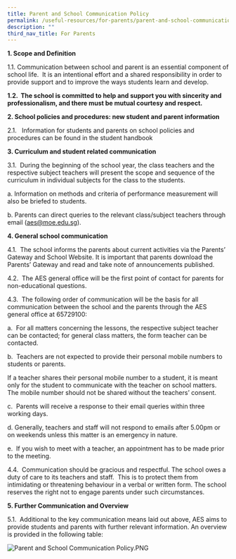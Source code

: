 ```yaml
---
title: Parent and School Communication Policy
permalink: /useful-resources/for-parents/parent-and-school-communication-policy/
description: ""
third_nav_title: For Parents
---
```

**1\. Scope and Definition**

1.1. Communication between school and parent is an essential component of school life.  It is an intentional effort and a shared responsibility in order to provide support and to improve the ways students learn and develop.

**1.2.  The school is committed to help and support you with sincerity and professionalism, and there must be mutual courtesy and respect.**

**2\. School policies and procedures: new student and parent information**  

2.1.   Information for students and parents on school policies and procedures can be found in the student handbook

**3\. Curriculum and student related communication**

3.1.  During the beginning of the school year, the class teachers and the respective subject teachers will present the scope and sequence of the curriculum in individual subjects for the class to the students.

a. Information on methods and criteria of performance measurement will also be briefed to students.

b. Parents can direct queries to the relevant class/subject teachers through email (aes@moe.edu.sg).   

**4\. General school communication**

4.1.  The school informs the parents about current activities via the Parents’ Gateway and School Website. It is important that parents download the Parents’ Gateway and read and take note of announcements published.

4.2.  The AES general office will be the first point of contact for parents for non-educational questions.

4.3.  The following order of communication will be the basis for all communication between the school and the parents through the AES general office at 65729100:

a.  For all matters concerning the lessons, the respective subject teacher can be contacted; for general class matters, the form teacher can be contacted.

b.  Teachers are not expected to provide their personal mobile numbers to students or parents.

If a teacher shares their personal mobile number to a student, it is meant only for the student to communicate with the teacher on school matters.  The mobile number should not be shared without the teachers’ consent.

c.  Parents will receive a response to their email queries within three working days.

d. Generally, teachers and staff will not respond to emails after 5.00pm or on weekends unless this matter is an emergency in nature.

e.  If you wish to meet with a teacher, an appointment has to be made prior to the meeting.

4.4.  Communication should be gracious and respectful. The school owes a duty of care to its teachers and staff.  This is to protect them from intimidating or threatening behaviour in a verbal or written form. The school reserves the right not to engage parents under such circumstances.

**5\. Further Communication and Overview**

5.1.  Additional to the key communication means laid out above, AES aims to provide students and parents with further relevant information. An overview is provided in the following table:

![Parent and School Communication Policy.PNG](https://assumptionenglish.moe.edu.sg/qql/slot/u753/Parents/Parent%20and%20School%20Communication%20Policy/Parent%20and%20School%20Communication%20Policy.PNG)